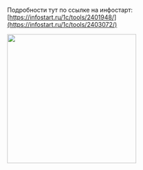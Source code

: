 
Подробности тут по ссылке на инфостарт: [https://infostart.ru/1c/tools/2401948/](https://infostart.ru/1c/tools/2403072/)

<div id="badges" align="left">
  <a href="https://infostart.ru/1c/tools/2403072/">
    <img src="https://infostart.ru/bitrix/templates/sandbox_empty/assets/tpl/abo/img/logo.svg" width="300"/>
  </a>
</div>

